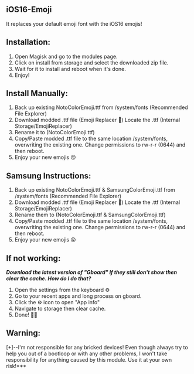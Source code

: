 ## iOS16-Emoji
It replaces your default emoji font with the iOS16 emojis!


## Installation: 
1. Open Magisk and go to the modules page.
2. Click on install from storage and select the downloaded zip file.
3. Wait for it to install and reboot when it's done.
4. Enjoy!


## Install Manually:

1. Back up existing NotoColorEmoji.ttf from /system/fonts (Recommended File Explorer)
2. Download modded .ttf file (Emoji Replacer 😬) Locate the .ttf (Internal Storage/EmojiReplacer)
3. Rename it to (NotoColorEmoji.ttf)
4. Copy/Paste modded .ttf file to the same location /system/fonts, overwriting the existing one. Change permissions to rw-r-r (0644) and then reboot. 
5. Enjoy your new emojis 😝



## Samsung Instructions:

1. Back up existing NotoColorEmoji.ttf & SamsungColorEmoji.ttf from /system/fonts (Recommended File Explorer)
2. Download modded .ttf file (Emoji Replacer 😬) Locate the .ttf (Internal Storage/EmojiReplacer)
3. Rename them to (NotoColorEmoji.ttf & SamsungColorEmoji.ttf) 
4. Copy/Paste modded .ttf file to the same location /system/fonts, overwriting the existing one. Change permissions to rw-r-r (0644) and then reboot. 
5. Enjoy your new emojis 😝


## If not working:

***Download the latest version of "Gboard" If they still don't show then clear the cache. 
How do I do that?***
1. Open the settings from the keyboard ⚙️ 
2. Go to your recent apps and long process on gboard.
3. Click the ⚙️ icon to open "App info" 
4. Navigate to storage then clear cache. 
5. Done!  🫣🫡


## Warning:
[+]--I'm not responsible for any bricked devices! Even though always try to help you out of a bootloop or with any other problems, I won't take responsibility for anything caused by this module. Use it at your own risk!***
